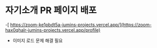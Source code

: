 # 자기소개 PR 페이지 배포
-[ https://zoom-ke1pbdt5a-jumins-projects.vercel.app/](https://zoom-hax0qhalr-jumins-projects.vercel.app/profile)
- 이미지 로드 문제 해결 필요
